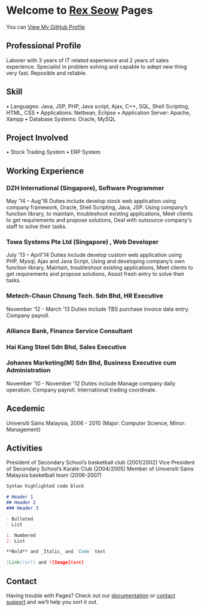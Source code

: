 # Welcome to [Rex Seow](https://github.com/RexSeowKwenJin) Pages

You can [View My GitHub Profile](https://github.com/RexSeowKwenJin)

## Professional Profile
Laborer with 3 years of IT related experience and 2 years of sales experience. 
Specialist in problem solving and capable to adept new thing very fast.
Reposible and reliable.

## Skill
•	Languages: Java, JSP, PHP, Java script, Ajax, C++, SQL, Shell Scripting, HTML, CSS
•	Applications: Netbean, Eclipse
•	Application Server: Apache, Xampp
•	Database Systems: Oracle, MySQL

## Project Involved
•	Stock Trading System
•	ERP System

## Working Experience
### DZH International (Singapore), Software Programmer 
May '14 – Aug'16 
Duties include develop stock web application using company framework, Oracle, Shell Scripting, Java, JSP. Using company’s function library, to maintain, troubleshoot existing applications, Meet clients to get requirements and propose solutions, Deal with outsource company's staff to solve their tasks.

### Towa Systems Pte Ltd (Singapore) , Web Developer 
July '13 – April'14
Duties include develop custom web application using PHP, Mysql, Ajax and Java Script, Using and developing company’s own function library,  Maintain, troubleshoot existing applications, Meet clients to get requirements and propose solutions, Assist fresh entry to solve their tasks.

### Metech-Chaun Choung Tech. Sdn Bhd, HR Executive 
November '12 - March '13
Duties include TBS purchase invoice data entry. Company payroll.  

### Alliance Bank, Finance Service Consultant 

### Hai Kang Steel Sdn Bhd, Sales Executive 

### Johanes Marketing(M) Sdn Bhd, Business Executive cum Administration
November '10 - November '12
Duties include Manage company daily operation. Company payroll. International trading coordinate.

## Acedemic
Universiti Sains Malaysia,  2006 - 2010 (Major: Computer Science, Minor: Management)

## Activities
President of Secondary School’s basketball club (2001/2002)
Vice President of Secondary School’s Karate Club (2004/2005)
Member of Universiti Sains Malaysia basketball team (2006-2007)



```markdown
Syntax highlighted code block

# Header 1
## Header 2
### Header 3

- Bulleted
- List

1. Numbered
2. List

**Bold** and _Italic_ and `Code` text

[Link](url) and ![Image](src)
```

##  Contact


Having trouble with Pages? Check out our [documentation](https://help.github.com/categories/github-pages-basics/) or [contact support](https://github.com/contact) and we’ll help you sort it out.
